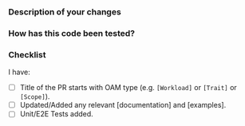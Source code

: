 <!--
Thank you for contributing to OAM workloads!

-->

### Description of your changes
<!--
Briefly describe what this pull request does. Be sure to direct your reviewers'
attention to anything that needs special consideration.

We love pull requests that resolve an open issue. If yours does, you
can uncomment the below line to indicate which issue your PR fixes, for example
"Fixes #500":

Fixes #
-->

### How has this code been tested?
<!--
Before reviewers can be confident in the correctness of a pull request,
it needs to tested and shown to be correct. In this section, briefly
describe the testing that has already been done or which is planned.
-->

### Checklist
<!--
Please run through the below readiness checklist. The first two items are
relevant to every OAM catalog pull request.
-->
I have:
- [ ] Title of the PR starts with OAM type (e.g. `[Workload]` or `[Trait]` or `[Scope]`).
- [ ] Updated/Added any relevant [documentation] and [examples].
- [ ] Unit/E2E Tests added.
